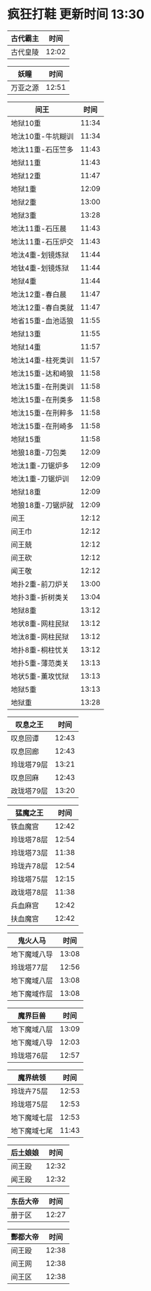 # 疯狂打鞋 更新时间 13:30

| 古代霸主   | 时间    |
|--------|-------|
| 古代皇陵 | 12:02 |

| 妖瞳   | 时间    |
|--------|-------|
| 万亚之源 | 12:51 |

| 间王   | 时间    |
|--------|-------|
| 地狱10重 | 11:34 |
| 地汰10重-牛坑糊训 | 11:34 |
| 地汰11重-石压竺多 | 11:43 |
| 地狱11重 | 11:43 |
| 地狱12重 | 11:47 |
| 地狱1重 | 12:09 |
| 地狱2重 | 13:00 |
| 地狱3重 | 13:28 |
| 地汰11重-石压晨 | 11:43 |
| 地汰11重-石压炉交 | 11:43 |
| 地汰4重-划镜炼狱 | 11:44 |
| 地钛4重-划镜炼狱 | 11:44 |
| 地狱4重 | 11:44 |
| 地汰12重-春白晨 | 11:47 |
| 地汰12重-春白类就 | 11:47 |
| 地省15重-血池适狼 | 11:55 |
| 地狱13重 | 11:55 |
| 地狱14重 | 11:57 |
| 地汰14重-柱死类训 | 11:57 |
| 地汰15重-达和崎狼 | 11:58 |
| 地汰15重-在刑类训 | 11:58 |
| 地汰15重-在刑类多 | 11:58 |
| 地汰15重-在刑粹多 | 11:58 |
| 地汰15重-在刑崎多 | 11:58 |
| 地狱15重 | 11:58 |
| 地狼18重-刀包类 | 12:09 |
| 地汰1重-刀锯炉多 | 12:09 |
| 地汰1重-刀锯炉训 | 12:09 |
| 地狱18重 | 12:09 |
| 地狼18重-刀锯炉就 | 12:09 |
| 间王 | 12:12 |
| 间王巾 | 12:12 |
| 间王兢 | 12:12 |
| 间王砍 | 12:12 |
| 闻王敬 | 12:12 |
| 地扑2重-前刀炉关 | 13:00 |
| 地扑3重-折树类关 | 13:04 |
| 地狱8重 | 13:12 |
| 地状8重-网柱民狱 | 13:12 |
| 地汰8重-网柱民狱 | 13:12 |
| 地扑8重-桐柱忧关 | 13:12 |
| 地扑5重-薄范类关 | 13:13 |
| 地状5重-薰攻忧狱 | 13:13 |
| 地狱5重 | 13:13 |
| 地狱重 | 13:28 |

| 叹息之王   | 时间    |
|--------|-------|
| 叹息回谭 | 12:43 |
| 叹息回廊 | 12:43 |
| 玲珑塔79层 | 13:21 |
| 叹息回麻 | 12:43 |
| 政珑塔79层 | 13:20 |

| 猛魔之王   | 时间    |
|--------|-------|
| 铁血魔宫 | 12:42 |
| 玲珑塔78层 | 12:54 |
| 玲珑塔73层 | 11:38 |
| 玲珑卉78层 | 12:54 |
| 玲珑塔75层 | 12:15 |
| 政珑塔78层 | 11:38 |
| 兵血麻宫 | 12:42 |
| 扶血魔宫 | 12:42 |

| 鬼火人马   | 时间    |
|--------|-------|
| 地下魔域八导 | 13:08 |
| 玲珑塔77层 | 12:56 |
| 地下魔域八层 | 13:08 |
| 地下魔域作层 | 13:08 |

| 魔界巨兽   | 时间    |
|--------|-------|
| 地下魔域八层 | 13:09 |
| 地下魔域八导 | 12:03 |
| 玲珑塔76层 | 12:57 |

| 魔界统领   | 时间    |
|--------|-------|
| 玲珑卉75层 | 12:53 |
| 玲珑塔75层 | 12:53 |
| 地下魔域七层 | 12:53 |
| 地下魔域七尾 | 11:43 |

| 后土娘娘   | 时间    |
|--------|-------|
| 间王殴 | 12:32 |
| 闻王殴 | 12:32 |

| 东岳大帝   | 时间    |
|--------|-------|
| 册于区 | 12:27 |

| 酆都大帝   | 时间    |
|--------|-------|
| 间王殴 | 12:38 |
| 间王网 | 12:38 |
| 间王区 | 12:38 |